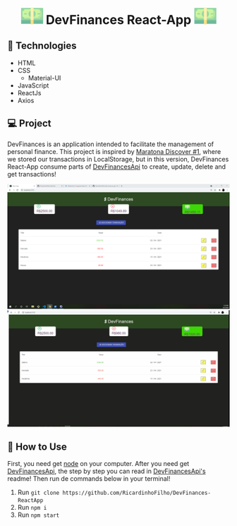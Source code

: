 <h1 style="text-align: center;"><img src="./src/Components/FirstPage/FirstPageComponents/Assets/money.svg" alt="Money" style="width:50px;"> DevFinances React-App <img src="./src/Components/FirstPage/FirstPageComponents/Assets/money.svg" alt="Money" style="width:50px;"></h1>
  
<h2>🚀 Technologies</h2>

<ul>
    <li>HTML</li>
    <li>CSS<ul>
    <li>
        Material-UI
    </li></ul>
    </li>
    <li>JavaScript</li>
    <li>ReactJs</li>
    <li>Axios</li>
</ul>

<h2>💻 Project</h2>
<p>
DevFinances is an application intended to facilitate the management of personal finance. This project is inspired by  <a href="https://github.com/RicardinhoFilho/Maratona-Discover">Maratona Discover #1</a>, where we stored our transactions in LocalStorage, but in this version, DevFinances React-App consume parts of <a href="https://github.com/RicardinhoFilho/dev_finances_api">DevFinancesApi</a> to create, update, delete and get transactions!
</p>


<img src="./.github/FirstPage.png" alt="FirstPage" style="width:800px;">

<img src="./.github/Exemplification.gif" alt="Exemplification" style="width:800px;">

<h2>📝 How to Use</h2>
First, you need get <a href="https://nodejs.org/en/">node</a> on your computer. After you need get <a href="https://github.com/RicardinhoFilho/dev_finances_api">DevFinancesApi</a>, the step by step you can read in <a href="https://github.com/RicardinhoFilho/dev_finances_api">DevFinancesApi's</a> readme!
Then run de commands below in your terminal!  
<ol>
<li>Run <code>git clone https://github.com/RicardinhoFilho/DevFinances-ReactApp </code></li>
<li>Run <code>npm i</code></li>
<li>Run <code>npm start</code></li>
</ol>


<code></code>
